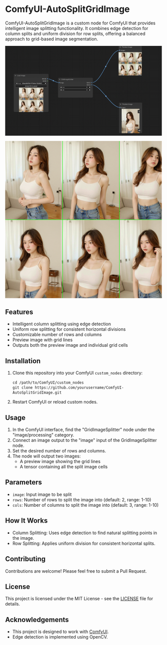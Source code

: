 # ComfyUI-AutoSplitGridImage

ComfyUI-AutoSplitGridImage is a custom node for ComfyUI that provides intelligent image splitting functionality. It combines edge detection for column splits and uniform division for row splits, offering a balanced approach to grid-based image segmentation.

![example_workflow](./2024-10-23_10-59-03.png)

![example_png](./ComfyUI_temp_zbacb_00001_.png)

## Features

- Intelligent column splitting using edge detection
- Uniform row splitting for consistent horizontal divisions
- Customizable number of rows and columns
- Preview image with grid lines
- Outputs both the preview image and individual grid cells

## Installation

1. Clone this repository into your ComfyUI `custom_nodes` directory:
   ```
   cd /path/to/ComfyUI/custom_nodes
   git clone https://github.com/yourusername/ComfyUI-AutoSplitGridImage.git
   ```
2. Restart ComfyUI or reload custom nodes.

## Usage

1. In the ComfyUI interface, find the "GridImageSplitter" node under the "image/processing" category.
2. Connect an image output to the "image" input of the GridImageSplitter node.
3. Set the desired number of rows and columns.
4. The node will output two images:
   - A preview image showing the grid lines
   - A tensor containing all the split image cells

## Parameters

- `image`: Input image to be split
- `rows`: Number of rows to split the image into (default: 2, range: 1-10)
- `cols`: Number of columns to split the image into (default: 3, range: 1-10)

## How It Works

- Column Splitting: Uses edge detection to find natural splitting points in the image.
- Row Splitting: Applies uniform division for consistent horizontal splits.

## Contributing

Contributions are welcome! Please feel free to submit a Pull Request.

## License

This project is licensed under the MIT License - see the [LICENSE](LICENSE) file for details.

## Acknowledgements

- This project is designed to work with [ComfyUI](https://github.com/comfyanonymous/ComfyUI).
- Edge detection is implemented using OpenCV.
